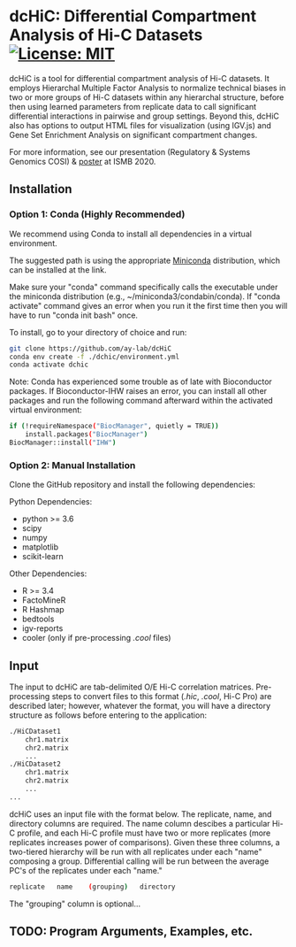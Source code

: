 # dcHiC: Differential Compartment Analysis of Hi-C Datasets [![License: MIT](https://img.shields.io/badge/License-MIT-yellow.svg)](https://opensource.org/licenses/MIT)

dcHiC is a tool for differential compartment analysis of Hi-C datasets. It employs Hierarchal Multiple Factor Analysis to normalize technical biases in two or more groups of Hi-C datasets within any hierarchal structure, before then using learned parameters from replicate data to call significant differential interactions in pairwise and group settings. Beyond this, dcHiC also has options to output HTML files for visualization (using IGV.js) and Gene Set Enrichment Analysis on significant compartment changes. 

For more information, see our presentation (Regulatory & Systems Genomics COSI) & <a href = "https://iscb-ismb20.myconferencenow.com/poster/dchic-differential-compartment-analysis-of-hi-c-datasets/"> poster</a> at ISMB 2020. 

## Installation

### Option 1: Conda (Highly Recommended)

We recommend using Conda to install all dependencies in a virtual environment. 

The suggested path is using the appropriate <a href="https://docs.conda.io/en/latest/miniconda.html/">Miniconda</a> distribution, which can be installed at the link. 

Make sure your "conda" command specifically calls the executable under the miniconda distribution (e.g., ~/miniconda3/condabin/conda). If "conda activate" command gives an error when you run it the first time then you will have to run "conda init bash" once.

To install, go to your directory of choice and run:

```bash
git clone https://github.com/ay-lab/dcHiC
conda env create -f ./dchic/environment.yml
conda activate dchic
```

Note: Conda has experienced some trouble as of late with Bioconductor packages. If Bioconductor-IHW raises an error, you can install all other packages and run the following command afterward within the activated virtual environment: 

```bash
if (!requireNamespace("BiocManager", quietly = TRUE))
    install.packages("BiocManager")
BiocManager::install("IHW")
```

### Option 2: Manual Installation

Clone the GitHub repository and install the following dependencies: 

Python Dependencies:
- python >= 3.6
- scipy
- numpy
- matplotlib
- scikit-learn

Other Dependencies: 
- R >= 3.4
- FactoMineR
- R Hashmap
- bedtools
- igv-reports 
- cooler (only if pre-processing _.cool_ files)

## Input

The input to dcHiC are tab-delimited O/E Hi-C correlation matrices. Pre-processing steps to convert files to this format (_.hic_, _.cool_, Hi-C Pro) are described later; however, whatever the format, you will have a directory structure as follows before entering to the application: 

```bash
./HiCDataset1
    chr1.matrix
    chr2.matrix
    ...
./HiCDataset2
    chr1.matrix
    chr2.matrix
    ...
...
```

dcHiC uses an input file with the format below. The replicate, name, and directory columns are required. The name column descibes a particular Hi-C profile, and each Hi-C profile must have two or more replicates (more replicates increases power of comparisons). Given these three columns, a two-tiered hierarchy will be run with all replicates under each "name" composing a group. Differential calling will be run between the average PC's of the replicates under each "name." 

```bash
replicate   name    (grouping)   directory
```

The "grouping" column is optional...


## TODO: Program Arguments, Examples, etc. 

